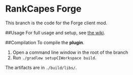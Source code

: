 RankCapes Forge
===============

This branch is the code for the Forge client mod.

##Usage
For full usage and setup, see [the wiki](http://github.com/jadar/RankCapesBukkit/wiki).

##Compilation
To compile the **plugin**.

1. Open a command line window in the root of the branch
2. Run `./gradlew setupCIWorkspace build`.

The artifacts are in `./build/libs/`.
